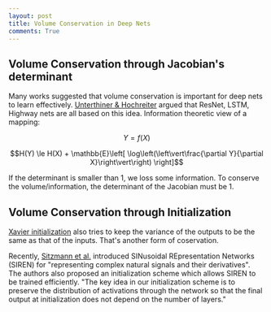 ```yaml
---
layout: post
title: Volume Conservation in Deep Nets
comments: True
---
```

## Volume Conservation through Jacobian's determinant
Many works suggested that volume conservation is important for deep nets to learn effectively. 
[Unterthiner & Hochreiter](https://openreview.net/forum?id=ROVmN8wyOSvnM0J1IpNm "Understanding Very Deep Networks via Volume Conservation. Thomas Unterthiner & Sepp Hochreiter") argued that ResNet, LSTM, Highway nets are all based on this idea. 
Information theoretic view of a mapping:

$$Y = f(X)$$

$$H(Y) \le H(X) + \mathbb{E}\left[ \log\left(\left\vert\frac{\partial Y}{\partial X}\right\vert\right) \right]$$

If the determinant is smaller than 1, we loss some information. 
To conserve the volume/information, the determinant of the Jacobian must be 1.


## Volume Conservation through Initialization

[Xavier initialization](http://proceedings.mlr.press/v9/glorot10a.html "Understanding the difficulty of training deep feedforward neural networks") also tries to keep the variance of the outputs to be the same as that of the inputs. That's another form of coservation.

Recently, [Sitzmann et al.](https://vsitzmann.github.io/siren/ "Implicit Neural Representations with Periodic Activation Functions") introduced SINusoidal REpresentation Networks (SIREN) for "representing  complex natural signals and their derivatives".
The authors also proposed an initialization scheme which allows SIREN to be trained efficiently.
"The key idea in our initialization scheme is to preserve the distribution of activations
through the network so that the final output at initialization does not depend on the number of layers."


